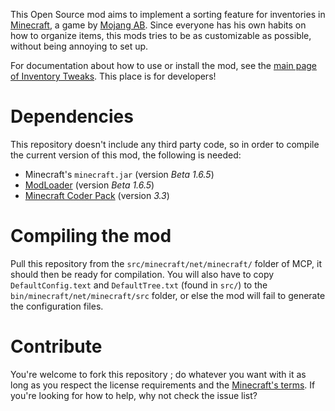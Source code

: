 This Open Source mod aims to implement a sorting feature for inventories in [Minecraft][1], a game by [Mojang AB][2]. Since everyone has his own habits on how to organize items, this mods tries to be as customizable as possible, without being annoying to set up.

For documentation about how to use or install the mod, see the [main page of Inventory Tweaks][3]. This place is for developers!

# Dependencies

This repository doesn't include any third party code, so in order to compile the current version of this mod, the following is needed:

* Minecraft's `minecraft.jar` (version *Beta 1.6.5*)
* [ModLoader][4] (version *Beta 1.6.5*)
* [Minecraft Coder Pack][5] (version *3.3*)

# Compiling the mod

Pull this repository from the `src/minecraft/net/minecraft/` folder of MCP, it should then be ready for compilation. You will also have to copy `DefaultConfig.text` and `DefaultTree.txt` (found in `src/`) to the `bin/minecraft/net/minecraft/src` folder, or else the mod will fail to generate the configuration files.

# Contribute

You're welcome to fork this repository ; do whatever you want with it as long as you respect the license requirements and the [Minecraft's terms][6]. If you're looking for how to help, why not check the issue list?

[1]: http://www.minecraft.net/
[2]: http://mojang.com/
[3]: http://wan.ka.free.fr/?invtweaks
[4]: http://www.minecraftforum.net/viewtopic.php?t=80246
[5]: http://mcp.ocean-labs.de/index.php/MCP_Releases
[6]: http://www.minecraft.net/copyright.jsp